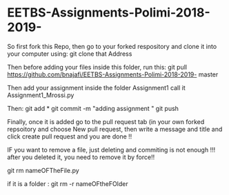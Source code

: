 # EETBS-Assignments-Polimi-2018-2019-


So first fork this Repo, then go to your forked respository and clone it into your computer using:
git clone that Address

Then before adding your files inside this folder, run this:
git pull https://github.com/bnajafi/EETBS-Assignments-Polimi-2018-2019- master 

Then add your assignment inside the folder Assignment1 call it Assignment1_Mrossi.py

Then:
git add *
git commit -m "adding assignment "
git push

Finally,  once it is added go to the pull request tab (in your own forked repsoitory and choose New pull request, then write a message and title and click create pull request and you are done !!


IF you want to remove a file, just deleting and commiting is not enough !!!
after you deleted it, you need to remove it by force!!

git rm nameOFTheFile.py

if it is a folder :
git rm -r nameOFtheFOlder
